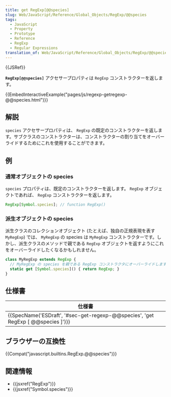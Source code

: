 ```yaml
---
title: get RegExp[@@species]
slug: Web/JavaScript/Reference/Global_Objects/RegExp/@@species
tags:
  - JavaScript
  - Property
  - Prototype
  - Reference
  - RegExp
  - Regular Expressions
translation_of: Web/JavaScript/Reference/Global_Objects/RegExp/@@species
---
```

{{JSRef}}

**`RegExp[@@species]`** アクセサープロパティは `RegExp` コンストラクターを返します。

{{EmbedInteractiveExample("pages/js/regexp-getregexp-@@species.html")}}

## 解説

`species` アクセサープロパティは、 `RegExp` の既定のコンストラクターを返します。サブクラスのコンストラクターは、コンストラクターの割り当てをオーバーライドするためにこれを使用することができます。

## 例

### 通常オブジェクトの species

`species` プロパティは、既定のコンストラクターを返します。 `RegExp` オブジェクトであれば、 `RegExp` コンストラクターを返します。

```js
RegExp[Symbol.species]; // function RegExp()
```

### 派生オブジェクトの species

派生クラスのコレクションオブジェクト (たとえば、独自の正規表現を表す `MyRegExp`) では、 `MyRegExp` の species は `MyRegExp` コンストラクターです。しかし、派生クラスのメソッドで親である `RegExp` オブジェクトを返すようにこれをオーバーライドしたくなるかもしれません。

```js
class MyRegExp extends RegExp {
  // MyRegExp の species を親である RegExp コンストラクタにオーバーライドします。
  static get [Symbol.species]() { return RegExp; }
}
```

## 仕様書

| 仕様書                                                                                                       |
| ------------------------------------------------------------------------------------------------------------ |
| {{SpecName('ESDraft', '#sec-get-regexp-@@species', 'get RegExp [ @@species ]')}} |

## ブラウザーの互換性

{{Compat("javascript.builtins.RegExp.@@species")}}

## 関連情報

- {{jsxref("RegExp")}}
- {{jsxref("Symbol.species")}}
